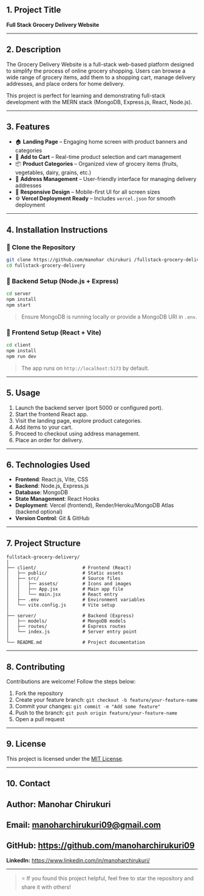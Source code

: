 

## 1. Project Title

**Full Stack Grocery Delivery Website**

---

## 2. Description

The Grocery Delivery Website is a full-stack web-based platform designed to simplify the process of online grocery shopping. Users can browse a wide range of grocery items, add them to a shopping cart, manage delivery addresses, and place orders for home delivery.

This project is perfect for learning and demonstrating full-stack development with the MERN stack (MongoDB, Express.js, React, Node.js).

---

## 3. Features

- 🏠 **Landing Page** – Engaging home screen with product banners and categories
- 🛒 **Add to Cart** – Real-time product selection and cart management
- 📦 **Product Categories** – Organized view of grocery items (fruits, vegetables, dairy, grains, etc.)
- 📍 **Address Management** – User-friendly interface for managing delivery addresses
- 🔄 **Responsive Design** – Mobile-first UI for all screen sizes
- ⚙️ **Vercel Deployment Ready** – Includes `vercel.json` for smooth deployment

---

## 4. Installation Instructions

### 📁 Clone the Repository

```bash
git clone https://github.com/manohar chirukuri /fullstack-grocery-delivery.git
cd fullstack-grocery-delivery
````

### 🧱 Backend Setup (Node.js + Express)

```bash
cd server
npm install
npm start
```

> Ensure MongoDB is running locally or provide a MongoDB URI in `.env`.

### 🎨 Frontend Setup (React + Vite)

```bash
cd client
npm install
npm run dev
```

> The app runs on `http://localhost:5173` by default.

---

## 5. Usage

1. Launch the backend server (port 5000 or configured port).
2. Start the frontend React app.
3. Visit the landing page, explore product categories.
4. Add items to your cart.
5. Proceed to checkout using address management.
6. Place an order for delivery.

---

## 6. Technologies Used

* **Frontend**: React.js, Vite, CSS
* **Backend**: Node.js, Express.js
* **Database**: MongoDB
* **State Management**: React Hooks
* **Deployment**: Vercel (frontend), Render/Heroku/MongoDB Atlas (backend optional)
* **Version Control**: Git & GitHub

---

## 7. Project Structure

```
fullstack-grocery-delivery/
│
├── client/                 # Frontend (React)
│   ├── public/             # Static assets
│   ├── src/                # Source files
│   │   ├── assets/         # Icons and images
│   │   ├── App.jsx         # Main app file
│   │   └── main.jsx        # React entry
│   ├── .env                # Environment variables
│   └── vite.config.js      # Vite setup
│
├── server/                 # Backend (Express)
│   ├── models/             # MongoDB models
│   ├── routes/             # Express routes
│   └── index.js            # Server entry point
│
└── README.md               # Project documentation
```

---

## 8. Contributing

Contributions are welcome! Follow the steps below:

1. Fork the repository
2. Create your feature branch: `git checkout -b feature/your-feature-name`
3. Commit your changes: `git commit -m "Add some feature"`
4. Push to the branch: `git push origin feature/your-feature-name`
5. Open a pull request

---

## 9. License

This project is licensed under the [MIT License](LICENSE).

---

## 10. Contact

**Author:** Manohar Chirukuri
---
**Email:**  manoharchirukuri09@gmail.com
---
**GitHub:** https://github.com/manoharchirukuri09
---
**LinkedIn:** https://www.linkedin.com/in/manoharchirukuri/

---

> ⭐ If you found this project helpful, feel free to star the repository and share it with others!

